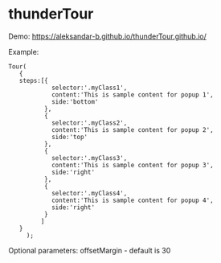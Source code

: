 # thunderTour

Demo: https://aleksandar-b.github.io/thunderTour.github.io/

Example:

```
Tour(
   {
   steps:[{
            selector:'.myClass1',
            content:'This is sample content for popup 1',
            side:'bottom'
          },
          {
            selector:'.myClass2',
            content:'This is sample content for popup 2',
            side:'top'
          },
          {
            selector:'.myClass3',
            content:'This is sample content for popup 3',
            side:'right'
          },
          {
            selector:'.myClass4',
            content:'This is sample content for popup 4',
            side:'right'
          }
         ]
   }
     );
```
Optional parameters:
offsetMargin  - default is 30
